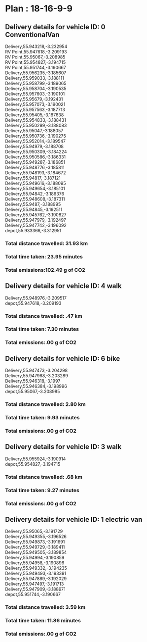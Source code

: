 # Plan : 18-16-9-9
## Delivery details for vehicle ID: 0 ConventionalVan 
Delivery,55.943218,-3.232954<br>RV Point,55.947618,-3.209193<br>RV Point,55.95067,-3.208985<br>RV Point,55.954827,-3.194715<br>RV Point,55.951744,-3.190667<br>Delivery,55.956235,-3.185607<br>Delivery,55.959033,-3.188111<br>Delivery,55.958799,-3.189065<br>Delivery,55.958704,-3.190535<br>Delivery,55.957603,-3.190101<br>Delivery,55.95679,-3.192431<br>Delivery,55.957073,-3.190021<br>Delivery,55.957563,-3.187713<br>Delivery,55.95405,-3.187638<br>Delivery,55.954833,-3.188431<br>Delivery,55.950299,-3.188083<br>Delivery,55.95047,-3.188057<br>Delivery,55.950736,-3.190275<br>Delivery,55.952014,-3.189547<br>Delivery,55.94979,-3.188708<br>Delivery,55.950309,-3.184224<br>Delivery,55.950586,-3.186331<br>Delivery,55.949287,-3.186851<br>Delivery,55.948776,-3.185811<br>Delivery,55.948193,-3.184672<br>Delivery,55.94817,-3.187121<br>Delivery,55.949616,-3.188095<br>Delivery,55.949654,-3.185101<br>Delivery,55.94842,-3.186376<br>Delivery,55.948608,-3.187311<br>Delivery,55.9487,-3.188995<br>Delivery,55.94845,-3.192511<br>Delivery,55.945762,-3.190827<br>Delivery,55.947979,-3.192497<br>Delivery,55.947742,-3.196092<br>depot,55.933366,-3.312951<br>
### Total distance travelled: 31.93 km 
### Total time taken: 23.95 minutes 
### Total emissions:102.49 g of CO2
## Delivery details for vehicle ID: 4 walk 
Delivery,55.948976,-3.209517<br>depot,55.947618,-3.209193<br>
### Total distance travelled: .47 km 
### Total time taken: 7.30 minutes 
### Total emissions:.00 g of CO2
## Delivery details for vehicle ID: 6 bike 
Delivery,55.947473,-3.204298<br>Delivery,55.947968,-3.203289<br>Delivery,55.946318,-3.1997<br>Delivery,55.946384,-3.198996<br>depot,55.95067,-3.208985<br>
### Total distance travelled: 2.80 km 
### Total time taken: 9.93 minutes 
### Total emissions:.00 g of CO2
## Delivery details for vehicle ID: 3 walk 
Delivery,55.955924,-3.190914<br>depot,55.954827,-3.194715<br>
### Total distance travelled: .68 km 
### Total time taken: 9.27 minutes 
### Total emissions:.00 g of CO2
## Delivery details for vehicle ID: 1 electric van 
Delivery,55.95065,-3.191729<br>Delivery,55.949355,-3.196526<br>Delivery,55.949873,-3.191691<br>Delivery,55.949729,-3.189411<br>Delivery,55.949505,-3.189854<br>Delivery,55.94994,-3.190859<br>Delivery,55.94958,-3.190896<br>Delivery,55.949332,-3.194235<br>Delivery,55.949493,-3.193391<br>Delivery,55.947889,-3.192029<br>Delivery,55.947497,-3.191713<br>Delivery,55.947909,-3.188971<br>depot,55.951744,-3.190667<br>
### Total distance travelled: 3.59 km 
### Total time taken: 11.86 minutes 
### Total emissions:.00 g of CO2

